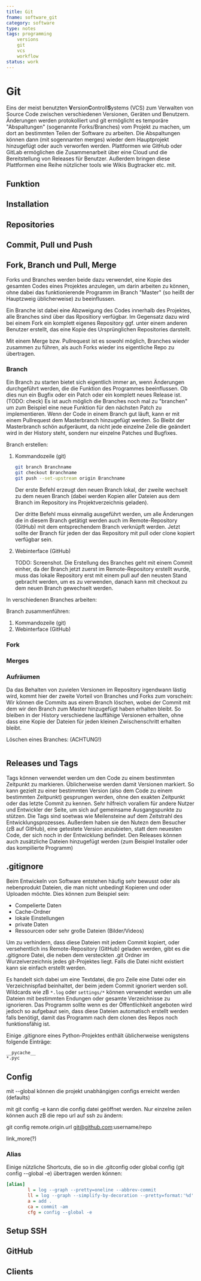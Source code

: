 ```yaml
---
title: Git
fname: software_git
category: software
type: notes
tags: programming
    versions
    git
    vcs
    workflow
status: work
---
```


# Git

Eins der meist benutzten **V**ersion**C**ontroll**S**ystems (VCS) zum Verwalten von Source Code zwischen verschiedenen Versionen, Geräten und Benutzern. Änderungen werden protokolliert und git ermöglicht es temporäre "Abspaltungen" (sogenannte Forks/Branches) vom Projekt zu machen, um dort an bestimmten Teilen der Software zu arbeiten. Die Abspaltungen können dann (mit sogennanten merges) wieder dem Hauptprojekt hinzugefügt oder auch verworfen werden. Plattformen wie GitHub oder GitLab ermöglichen die Zusammenarbeit über eine Cloud und die Bereitstellung von Releases für Benutzer. Außerdem bringen diese Plattformen eine Reihe nützlicher tools wie Wikis Bugtracker etc. mit.

## Funktion

## Installation

## Repositories

## Commit, Pull und Push

## Fork, Branch und Pull, Merge

Forks und Branches werden beide dazu verwendet, eine Kopie des gesamten Codes eines Projektes anzulegen, um darin arbeiten zu können, ohne dabei das funktionierende Programm im Branch "Master" (so heißt der Hauptzweig üblicherweise) zu beeinflussen. 

Ein Branche ist dabei eine Abzweigung des Codes innerhalb des Projektes, alle Branches sind über das Rpositiory verfügbar. Im Gegensatz dazu wird bei einem Fork ein komplett eigenes Repository ggf. unter einem anderen Benutzer erstellt, das eine Kopie des Ursprünglichen Repositories darstellt. 

Mit einem Merge bzw. Pullrequest ist es sowohl möglich, Branches wieder zusammen zu führen, als auch Forks wieder ins eigentliche Repo zu übertragen. 

### Branch

Ein Branch zu starten bietet sich eigentlich immer an, wenn Änderungen durchgeführt werden, die die Funktion des Programmes beeinflussen. Ob dies nun ein Bugfix oder ein Patch oder ein komplett neues Release ist. (TODO: check) Es ist auch möglich die Branches noch mal zu "branchen" um zum Beispiel eine neue Funktion für den nächsten Patch zu implementieren. Wenn der Code in einem Branch gut läuft, kann er mit einem Pullrequest dem Masterbranch hinzugefügt werden. So Bleibt der Masterbranch schön aufgeräumt, da nicht jede einzelne Zeile die geändert wird in der History steht, sondern nur einzelne Patches und Bugfixes.

Branch erstellen:

1. Kommandozeile (git)

   ```bash
   git branch Branchname
   git checkout Branchname
   git push --set-upstream origin Branchname
   ```

   Der erste Befehl erzeugt den neuen Branch lokal, der zweite wechselt zu dem neuen Branch (dabei werden Kopien aller Dateien aus dem Branch im Repository ins Projektverzeichnis geladen).

   Der dritte Befehl muss einmalig ausgeführt werden, um alle Änderungen die in diesem Branch getätigt werden auch im Remote-Repository (GitHub) mit dem entsprechendem Branch verknüpft werden. Jetzt sollte der Branch für jeden der das Repository mit pull oder clone kopiert verfügbar sein.

2. Webinterface (GitHub)

   TODO: Screenshot. Die Erstellung des Branches geht mit einem Commit einher, da der Branch jetzt zuerst im Remote-Repository erstellt wurde, muss das lokale Repository erst mit einem pull auf den neusten Stand gebracht werden, um es zu verwenden, danach kann mit checkout zu dem neuen Branch gewechselt werden.

In verschiedenen Branches arbeiten:

Branch zusammenführen:

1. Kommandozeile (git)
2. Webinterface (GitHub)

### Fork

### Merges

### Aufräumen

Da das Behalten von zuvielen Versionen im Repository irgendwann lästig wird, kommt hier der zweite Vorteil von Branches und Forks zum vorschein: Wir können die Commits aus einem Branch löschen, wobei der Commit mit dem wir den Branch zum Master hinzugefügt haben erhalten bleibt. So bleiben in der History verschiedene lauffähige Versionen erhalten, ohne dass eine Kopie der Dateien für jeden kleinen Zwischenschritt erhalten bleibt.

Löschen eines Branches: (ACHTUNG!)

```bash

```



## Releases und Tags

Tags können verwendet werden um den Code zu einem bestimmten Zeitpunkt zu markieren. Üblicherweise werden damit Versionen markiert. So kann gezielt zu einer bestimmten Version (also dem Code zu einem bestimmten Zeitpunkt) gesprungen werden, ohne den exakten Zeitpunkt oder das letzte Commit zu kennen. Sehr hilfreich vorallem für andere Nutzer und Entwickler der Seite, um sich auf gemeinsame Ausgangspunkte zu stützen. Die Tags sind soetwas wie Meilensteine auf dem Zeitstrahl des Entwicklungsprozesses. Außerdem haben sie den Nutezn dem Besucher (zB auf GitHub), eine getestete Version anzubieten, statt dem neuesten Code, der sich noch in der Entwicklung befindet. Den Releases können auch zusätzliche Dateien hinzugefügt werden (zum Beispiel Installer oder das kompilierte Programm)



## .gitignore

Beim Entwickeln von Software entstehen häufig sehr bewusst oder als nebenprodukt Dateien, die man nicht unbedingt Kopieren und oder Uploaden möchte. Dies können zum Beispiel sein: 

* Compelierte Daten
* Cache-Ordner 
* lokale Einstellungen
* private Daten 
* Ressourcen oder sehr große Dateien (Bilder/Videos)

Um zu verhindern, dass diese Dateien mit jedem Commit kopiert, oder versehentlich ins Remote-Repository (GitHub) geladen werden, gibt es die .gitignore Datei, die neben dem versteckten .git Ordner im Wurzelverzeichnis jedes git-Projektes liegt. Falls die Datei nicht existiert kann sie einfach erstellt werden. 

Es handelt sich dabei um eine Textdatei, die pro Zeile eine Datei oder ein Verzeichnispfad beinhaltet, der beim jedem Commit ignoriert werden soll. Wildcards wie zB `*.log` oder `settings/*` können verwendet werden um alle Dateien mit bestimmten Endungen oder gesamte Verzeichnisse zu ignorieren. Das Programm sollte wenn es der Öffentlichkeit angeboten wird jedoch so aufgebaut sein, dass diese Dateien automatisch erstellt werden falls benötigt, damit das Programm nach dem clonen des Repos noch funktionsfähig ist.

Einige .gitignore eines Python-Projektes enthält üblicherweise wenigstens folgende Einträge:

```bash
__pycache__
*.pyc
```



## Config

mit --global können die projekt unabhängigen configs erreicht werden (defaults)

mit git config -e kann die config datei geöffnet werden. Nur einzelne zeilen können auch zB die repo url auf ssh zu ändern: 

git config remote.origin.url git@github.com:username/repo

link_more(?)



### Alias

Einige nützliche Shortcuts, die so in die .gitconfig oder global config (git config --global -e) übertragen werden können:

```ini
[alias]
        l = log --graph --pretty=oneline --abbrev-commit
        ll = log --graph --simplify-by-decoration --pretty=format:'%d' --all
        a = add .
        ca = commit -am
        cfg = config --global -e
```



## Setup SSH



## GitHub

## Clients

